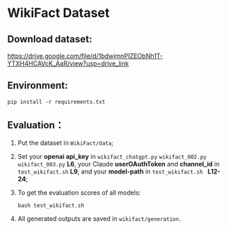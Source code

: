 # WikiFact Dataset

## Download dataset:

https://drive.google.com/file/d/1bdwjmnPIZEObNh1T-YTXH4HCAVcK_AaR/view?usp=drive_link

## Environment:

```
pip install -r requirements.txt
```

## Evaluation：

1. Put the dataset in  `WikiFact/data`;

2. Set your **openai api_key** in `wikifact_chatgpt.py`  `wikifact_002.py`  `wikifact_003.py` **L6**, your Claude **userOAuthToken** and **channel_id** in `test_wikifact.sh` **L9**, and your **model-path** in `test_wikifact.sh ` **L12-24**;

3. To get the evaluation scores of all models:

   ```
   bash test_wikifact.sh
   ```

4. All generated outputs are saved in `wikifact/generation`.